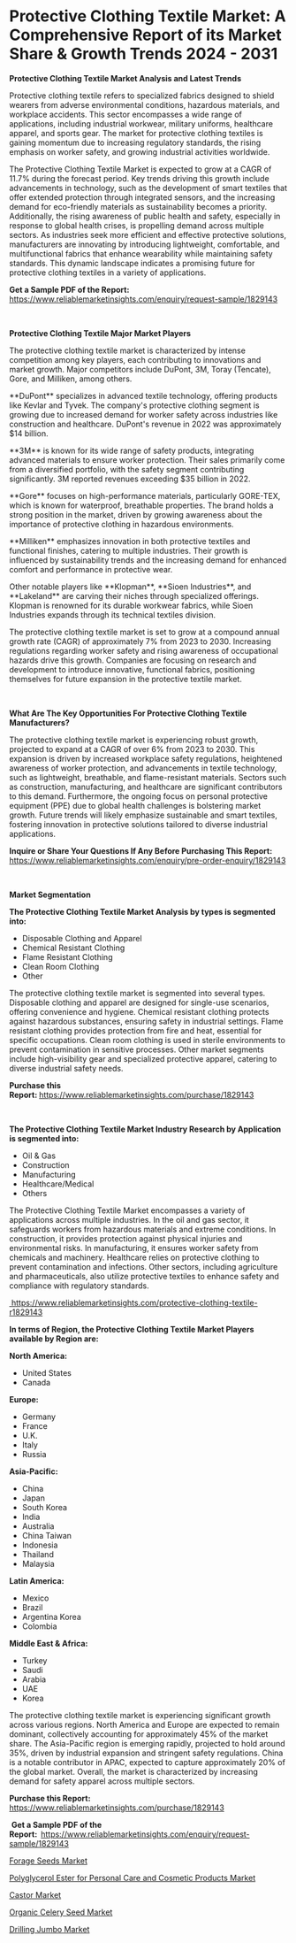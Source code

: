 <p><h1>Protective Clothing Textile Market: A Comprehensive Report of its Market Share & Growth Trends 2024 - 2031</h1></p><p><strong>Protective Clothing Textile Market Analysis and Latest Trends</strong></p>
<p><p>Protective clothing textile refers to specialized fabrics designed to shield wearers from adverse environmental conditions, hazardous materials, and workplace accidents. This sector encompasses a wide range of applications, including industrial workwear, military uniforms, healthcare apparel, and sports gear. The market for protective clothing textiles is gaining momentum due to increasing regulatory standards, the rising emphasis on worker safety, and growing industrial activities worldwide.</p><p>The Protective Clothing Textile Market is expected to grow at a CAGR of 11.7% during the forecast period. Key trends driving this growth include advancements in technology, such as the development of smart textiles that offer extended protection through integrated sensors, and the increasing demand for eco-friendly materials as sustainability becomes a priority. Additionally, the rising awareness of public health and safety, especially in response to global health crises, is propelling demand across multiple sectors. As industries seek more efficient and effective protective solutions, manufacturers are innovating by introducing lightweight, comfortable, and multifunctional fabrics that enhance wearability while maintaining safety standards. This dynamic landscape indicates a promising future for protective clothing textiles in a variety of applications.</p></p>
<p><strong>Get a Sample PDF of the Report:&nbsp;</strong> <a href="https://www.reliablemarketinsights.com/enquiry/request-sample/1829143?utm_campaign=1393&utm_medium=2&utm_source=Github&utm_content=ia&utm_term=15102024&utm_id=protective-clothing-textile">https://www.reliablemarketinsights.com/enquiry/request-sample/1829143</a></p>
<p>&nbsp;</p>
<p><strong>Protective Clothing Textile Major Market Players</strong></p>
<p><p>The protective clothing textile market is characterized by intense competition among key players, each contributing to innovations and market growth. Major competitors include DuPont, 3M, Toray (Tencate), Gore, and Milliken, among others.</p><p>**DuPont** specializes in advanced textile technology, offering products like Kevlar and Tyvek. The company's protective clothing segment is growing due to increased demand for worker safety across industries like construction and healthcare. DuPont's revenue in 2022 was approximately $14 billion.</p><p>**3M** is known for its wide range of safety products, integrating advanced materials to ensure worker protection. Their sales primarily come from a diversified portfolio, with the safety segment contributing significantly. 3M reported revenues exceeding $35 billion in 2022.</p><p>**Gore** focuses on high-performance materials, particularly GORE-TEX, which is known for waterproof, breathable properties. The brand holds a strong position in the market, driven by growing awareness about the importance of protective clothing in hazardous environments.</p><p>**Milliken** emphasizes innovation in both protective textiles and functional finishes, catering to multiple industries. Their growth is influenced by sustainability trends and the increasing demand for enhanced comfort and performance in protective wear.</p><p>Other notable players like **Klopman**, **Sioen Industries**, and **Lakeland** are carving their niches through specialized offerings. Klopman is renowned for its durable workwear fabrics, while Sioen Industries expands through its technical textiles division.</p><p>The protective clothing textile market is set to grow at a compound annual growth rate (CAGR) of approximately 7% from 2023 to 2030. Increasing regulations regarding worker safety and rising awareness of occupational hazards drive this growth. Companies are focusing on research and development to introduce innovative, functional fabrics, positioning themselves for future expansion in the protective textile market.</p></p>
<p>&nbsp;</p>
<p><strong>What Are The Key Opportunities For Protective Clothing Textile Manufacturers?</strong></p>
<p><p>The protective clothing textile market is experiencing robust growth, projected to expand at a CAGR of over 6% from 2023 to 2030. This expansion is driven by increased workplace safety regulations, heightened awareness of worker protection, and advancements in textile technology, such as lightweight, breathable, and flame-resistant materials. Sectors such as construction, manufacturing, and healthcare are significant contributors to this demand. Furthermore, the ongoing focus on personal protective equipment (PPE) due to global health challenges is bolstering market growth. Future trends will likely emphasize sustainable and smart textiles, fostering innovation in protective solutions tailored to diverse industrial applications.</p></p>
<p><strong>Inquire or Share Your Questions If Any Before Purchasing This Report:</strong> <a href="https://www.reliablemarketinsights.com/enquiry/pre-order-enquiry/1829143?utm_campaign=1393&utm_medium=2&utm_source=Github&utm_content=ia&utm_term=15102024&utm_id=protective-clothing-textile">https://www.reliablemarketinsights.com/enquiry/pre-order-enquiry/1829143</a></p>
<p>&nbsp;</p>
<p><strong>Market Segmentation</strong></p>
<p><strong>The Protective Clothing Textile Market Analysis by types is segmented into:</strong></p>
<p><ul><li>Disposable Clothing and Apparel</li><li>Chemical Resistant Clothing</li><li>Flame Resistant Clothing</li><li>Clean Room Clothing</li><li>Other</li></ul></p>
<p><p>The protective clothing textile market is segmented into several types. Disposable clothing and apparel are designed for single-use scenarios, offering convenience and hygiene. Chemical resistant clothing protects against hazardous substances, ensuring safety in industrial settings. Flame resistant clothing provides protection from fire and heat, essential for specific occupations. Clean room clothing is used in sterile environments to prevent contamination in sensitive processes. Other market segments include high-visibility gear and specialized protective apparel, catering to diverse industrial safety needs.</p></p>
<p><strong>Purchase this Report:&nbsp;</strong><a href="https://www.reliablemarketinsights.com/purchase/1829143?utm_campaign=1393&utm_medium=2&utm_source=Github&utm_content=ia&utm_term=15102024&utm_id=protective-clothing-textile">https://www.reliablemarketinsights.com/purchase/1829143</a></p>
<p>&nbsp;</p>
<p><strong>The Protective Clothing Textile Market Industry Research by Application is segmented into:</strong></p>
<p><ul><li>Oil & Gas</li><li>Construction</li><li>Manufacturing</li><li>Healthcare/Medical</li><li>Others</li></ul></p>
<p><p>The Protective Clothing Textile Market encompasses a variety of applications across multiple industries. In the oil and gas sector, it safeguards workers from hazardous materials and extreme conditions. In construction, it provides protection against physical injuries and environmental risks. In manufacturing, it ensures worker safety from chemicals and machinery. Healthcare relies on protective clothing to prevent contamination and infections. Other sectors, including agriculture and pharmaceuticals, also utilize protective textiles to enhance safety and compliance with regulatory standards.</p></p>
<p><a href="https://www.reliablemarketinsights.com/protective-clothing-textile-r1829143?utm_campaign=1393&utm_medium=2&utm_source=Github&utm_content=ia&utm_term=15102024&utm_id=protective-clothing-textile">&nbsp;https://www.reliablemarketinsights.com/protective-clothing-textile-r1829143</a></p>
<p><strong>In terms of Region, the Protective Clothing Textile Market Players available by Region are:</strong></p>
<p>
    <p> <strong> North America: </strong>
        <ul>
            <li>United States</li>
            <li>Canada</li>
        </ul>
        </p> 
    <p> <strong> Europe: </strong>
        <ul>
            <li>Germany</li>
            <li>France</li>
            <li>U.K.</li>
            <li>Italy</li>
            <li>Russia</li>
        </ul>
        </p> 
    <p> <strong> Asia-Pacific: </strong>
        <ul>
            <li>China</li>
            <li>Japan</li>
            <li>South Korea</li>
            <li>India</li>
            <li>Australia</li>
            <li>China Taiwan</li>
            <li>Indonesia</li>
            <li>Thailand</li>
            <li>Malaysia</li>
        </ul>
        </p> 
    <p> <strong> Latin America: </strong>
        <ul>
            <li>Mexico</li>
            <li>Brazil</li>
            <li>Argentina Korea</li>
            <li>Colombia</li>
        </ul>
        </p> 
    <p> <strong> Middle East & Africa: </strong>
        <ul>
            <li>Turkey</li>
            <li>Saudi</li>
            <li>Arabia</li>
            <li>UAE</li>
            <li>Korea</li>
        </ul>
    </p>
    </p>
<p><p>The protective clothing textile market is experiencing significant growth across various regions. North America and Europe are expected to remain dominant, collectively accounting for approximately 45% of the market share. The Asia-Pacific region is emerging rapidly, projected to hold around 35%, driven by industrial expansion and stringent safety regulations. China is a notable contributor in APAC, expected to capture approximately 20% of the global market. Overall, the market is characterized by increasing demand for safety apparel across multiple sectors.</p></p>
<p><strong>Purchase this Report: </strong><a href="https://www.reliablemarketinsights.com/purchase/1829143?utm_campaign=1393&utm_medium=2&utm_source=Github&utm_content=ia&utm_term=15102024&utm_id=protective-clothing-textile">https://www.reliablemarketinsights.com/purchase/1829143</a></p>
<p>&nbsp;<strong>Get a Sample PDF of the Report:&nbsp;&nbsp;</strong><a href="https://www.reliablemarketinsights.com/enquiry/request-sample/1829143?utm_campaign=1393&utm_medium=2&utm_source=Github&utm_content=ia&utm_term=15102024&utm_id=protective-clothing-textile">https://www.reliablemarketinsights.com/enquiry/request-sample/1829143</a></p>
<p><strong></strong></p>
<p><p><a href="https://www.linkedin.com/pulse/forage-seeds-market-size-share-trends-analysis-report-end-6adie?utm_campaign=1393&utm_medium=2&utm_source=Github&utm_content=ia&utm_term=15102024&utm_id=protective-clothing-textile">Forage Seeds Market</a></p><p><a href="https://github.com/AKSHATREPORTPRIME/Market-Research-Report-List-6/blob/main/polyglycerol-ester-for-personal-care-and-cosmetic-products-market.md?utm_campaign=1393&utm_medium=2&utm_source=Github&utm_content=ia&utm_term=15102024&utm_id=protective-clothing-textile">Polyglycerol Ester for Personal Care and Cosmetic Products Market</a></p><p><a href="https://www.linkedin.com/pulse/castor-industry-forecast-market-shifts-strategic-imperatives-uwkme?utm_campaign=1393&utm_medium=2&utm_source=Github&utm_content=ia&utm_term=15102024&utm_id=protective-clothing-textile">Castor Market</a></p><p><a href="https://www.linkedin.com/pulse/global-perspectives-organic-celery-seed-market-trends-forecast-hqb2e?utm_campaign=1393&utm_medium=2&utm_source=Github&utm_content=ia&utm_term=15102024&utm_id=protective-clothing-textile">Organic Celery Seed Market</a></p><p><a href="https://issuu.com/reportprime-2/docs/drilling-jumbo-market-size-2030.ppt_57c9b66ac18c19?utm_campaign=1393&utm_medium=2&utm_source=Github&utm_content=ia&utm_term=15102024&utm_id=protective-clothing-textile">Drilling Jumbo Market</a></p></p>